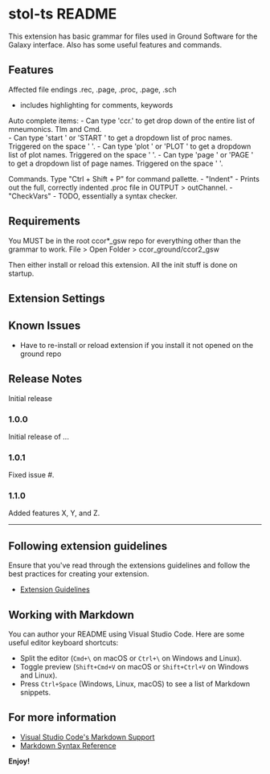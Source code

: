 # stol-ts README

This extension has basic grammar for files used in Ground Software for the Galaxy interface. Also has some useful features and commands.

## Features

Affected file endings .rec, .page, .proc, .page, .sch
- includes highlighting for comments, keywords

Auto complete items:
    - Can type 'ccr.' to get drop down of the entire list of mneumonics.  Tlm and Cmd.  
    - Can type 'start ' or 'START ' to get a dropdown list of proc names.  Triggered on the space ' '.
    - Can type 'plot ' or 'PLOT ' to get a dropdown list of plot names.  Triggered on the space ' '.
    - Can type 'page ' or 'PAGE ' to get a dropdown list of page names.  Triggered on the space ' '.

Commands.  Type "Ctrl + Shift + P" for command pallette.
    - "Indent"
        - Prints out the full, correctly indented .proc file in OUTPUT > outChannel.
    - "CheckVars"
        - TODO, essentially a syntax checker.

## Requirements

You MUST be in the root ccor*_gsw repo for everything other than the grammar to work.  File > Open Folder > ccor_ground/ccor2_gsw

Then either install or reload this extension.  All the init stuff is done on startup.

## Extension Settings

## Known Issues

- Have to re-install or reload extension if you install it not opened on the ground repo

## Release Notes

Initial release

### 1.0.0

Initial release of ...

### 1.0.1

Fixed issue #.

### 1.1.0

Added features X, Y, and Z.

---

## Following extension guidelines

Ensure that you've read through the extensions guidelines and follow the best practices for creating your extension.

* [Extension Guidelines](https://code.visualstudio.com/api/references/extension-guidelines)

## Working with Markdown

You can author your README using Visual Studio Code. Here are some useful editor keyboard shortcuts:

* Split the editor (`Cmd+\` on macOS or `Ctrl+\` on Windows and Linux).
* Toggle preview (`Shift+Cmd+V` on macOS or `Shift+Ctrl+V` on Windows and Linux).
* Press `Ctrl+Space` (Windows, Linux, macOS) to see a list of Markdown snippets.

## For more information

* [Visual Studio Code's Markdown Support](http://code.visualstudio.com/docs/languages/markdown)
* [Markdown Syntax Reference](https://help.github.com/articles/markdown-basics/)

**Enjoy!**
